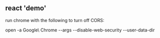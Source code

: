 ## react 'demo'
run chrome with the following to turn off CORS:

open -a Google\ Chrome --args --disable-web-security --user-data-dir
